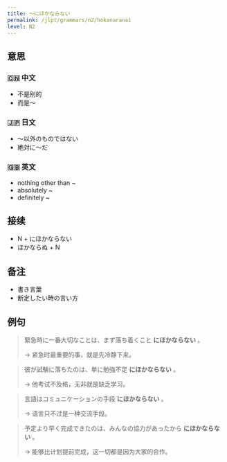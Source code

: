 ```yaml
---
title: 〜にほかならない
permalink: /jlpt/grammars/n2/hokanaranai
level: N2
---
```


## 意思

### 🇨🇳 中文

- 不是别的
- 而是〜

### 🇯🇵 日文

- 〜以外のものではない
- 絶対に〜だ

### 🇬🇧 英文

- nothing other than ~
- absolutely ~
- definitely ~

## 接续

- N + にほかならない
- ほかならぬ + N

## 备注

- 書き言葉
- 断定したい時の言い方

## 例句

> 緊急時に一番大切なことは、まず落ち着くこと **にほかならない** 。
>
> → 紧急时最重要的事，就是先冷静下来。

> 彼が試験に落ちたのは、単に勉強不足 **にほかならない** 。
>
> → 他考试不及格，无非就是缺乏学习。

> 言語はコミュニケーションの手段 **にほかならない** 。
>
> → 语言只不过是一种交流手段。

> 予定より早く完成できたのは、みんなの協力があったから **にほかならない** 。
>
> → 能够比计划提前完成，这一切都是因为大家的合作。

